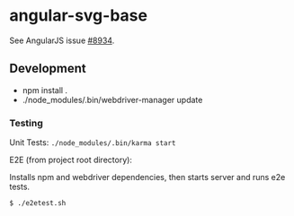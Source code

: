 
# angular-svg-base

See AngularJS issue [#8934](https://github.com/angular/angular.js/issues/8934).

## Development

 * npm install .
 * ./node_modules/.bin/webdriver-manager update

### Testing

Unit Tests: `./node_modules/.bin/karma start`

E2E (from project root directory):

Installs npm and webdriver dependencies, then starts server and runs e2e tests.
```shell
$ ./e2etest.sh
```

